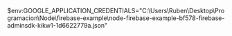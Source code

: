$env:GOOGLE_APPLICATION_CREDENTIALS="C:\Users\Ruben\Desktop\Programacion\Node\firebase-example\node-firebase-example-bf578-firebase-adminsdk-kikw1-1d6622779a.json"